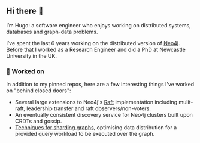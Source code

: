 ## Hi there 👋

<!--
**hugofirth/hugofirth** is a ✨ _special_ ✨ repository because its `README.md` (this file) appears on your GitHub profile.

Here are some ideas to get you started:

-  I’m currently working on ...
- 🌱 I’m currently learning ...
- 👯 I’m looking to collaborate on ...
- 🤔 I’m looking for help with ...
- 💬 Ask me about ...
- 📫 How to reach me: ...
- 😄 Pronouns: ...
- ⚡ Fun fact: ...
-->

I’m Hugo: a software engineer who enjoys working on distributed systems, databases and graph-data problems.

I’ve spent the last 6 years working on the distributed version of [Neo4j](https://github.com/neo4j/neo4j). Before that I worked as a Research Engineer and did a PhD at Newcastle University in the UK.


### 🔭 Worked on
In addition to my pinned repos, here are a few interesting things I've worked on "behind closed doors": 

- Several large extensions to Neo4j's [Raft](https://raft.github.io/) implementation including mulit-raft, leadership transfer and raft observers/non-voters.
- An eventually consistent discovery service for Neo4j clusters built upon CRDTs and gossip.
- [Techniques for sharding graphs](https://theses.ncl.ac.uk/jspui/bitstream/10443/4416/1/Firth%20H%202018.pdf), optimising data distribution for a provided query workload to be executed over the graph.

<!--
### 🖊️ Written
I write about distributed systems topics over at [splitbrain.io](https://splitbrain.io). 
Here are the most recent articles: 

### ❓ Other

- 📢 Presentations given
- 📜 Notes on Computer Science papers

-->


